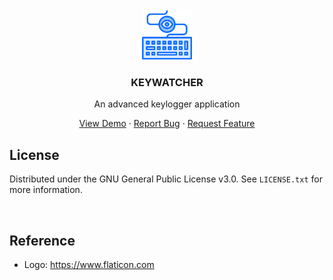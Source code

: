 <!-- ===== HEADER SECTION ===== -->
<br />
<div align="center">
  <a href="https://github.com/cheenathana/keywatcher">
    <img src="assets/logo.png" alt="Logo" width="80" height="80">
  </a>

  <h3 align="center">KEYWATCHER</h3>
  <p align="center">An advanced keylogger application</p>

  <p align="center">
    <a href="https://github.com/cheenathana/keywatcher">View Demo</a>
    ·
    <a href="https://github.com/cheenathana/keywatcher/issues">Report Bug</a>
    ·
    <a href="https://github.com/cheenathana/keywatcher/issues">Request Feature</a>
  </p>
</div>



<!-- ===== LICENSE ===== -->
## License
Distributed under the GNU General Public License v3.0. See `LICENSE.txt` for more information.
<p><br /></p>

<!-- ===== Reference ===== -->
## Reference
- Logo: https://www.flaticon.com
